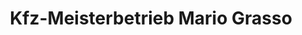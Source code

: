 ---
title: "Kfz-Meisterbetrieb Mario Grasso"
url: /hemmingen/kfz-meisterbetrieb-mario-grasso/
shop: Autowerkstatt
---